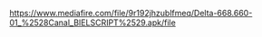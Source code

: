 https://www.mediafire.com/file/9r192jhzublfmeq/Delta-668.660-01_%2528Canal_BIELSCRIPT%2529.apk/file
